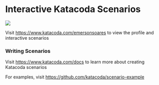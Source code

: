 # Interactive Katacoda Scenarios

[![](http://shields.katacoda.com/katacoda/emersonsoares/count.svg)](https://www.katacoda.com/emersonsoares "Get your profile on Katacoda.com")

Visit https://www.katacoda.com/emersonsoares to view the profile and interactive scenarios

### Writing Scenarios
Visit https://www.katacoda.com/docs to learn more about creating Katacoda scenarios

For examples, visit https://github.com/katacoda/scenario-example
